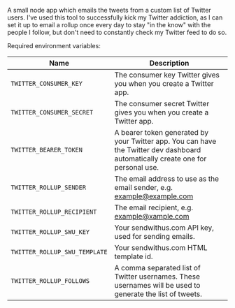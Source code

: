 A small node app which emails the tweets from a custom list of Twitter users. I've used this tool to successfully kick my Twitter addiction, as I can set it up to email a rollup once every day to stay "in the know" with the people I follow, but don't need to constantly check my Twitter feed to do so.

Required environment variables:

Name|Description
-------|------------------
`TWITTER_CONSUMER_KEY`|The consumer key Twitter gives you when you create a Twitter app.
`TWITTER_CONSUMER_SECRET`|The consumer secret Twitter gives you when you create a Twitter app.
`TWITTER_BEARER_TOKEN`|A bearer token generated by your Twitter app. You can have the Twitter dev dashboard automatically create one for personal use.
`TWITTER_ROLLUP_SENDER`|The email address to use as the email sender, e.g. example@example.com
`TWITTER_ROLLUP_RECIPIENT`|The email recipient, e.g. example@xample.com
`TWITTER_ROLLUP_SWU_KEY`|Your sendwithus.com API key, used for sending emails.
`TWITTER_ROLLUP_SWU_TEMPLATE`|Your sendwithus.com HTML template id.
`TWITTER_ROLLUP_FOLLOWS`|A comma separated list of Twitter usernames. These usernames will be used to generate the list of tweets.
